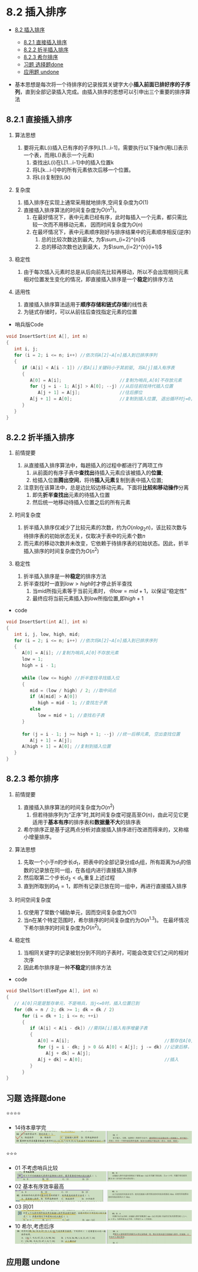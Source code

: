# 8.2 插入排序

- [8.2 插入排序](#82-插入排序)
  - [8.2.1 直接插入排序](#821-直接插入排序)
  - [8.2.2 折半插入排序](#822-折半插入排序)
  - [8.2.3 希尔排序](#823-希尔排序)
  - [习题 选择题done](#习题-选择题done)
  - [应用题 undone](#应用题-undone)

- 基本思想是每次将一个待排序的记录按其关键字大小**插入前面已排好序的子序列**，直到全部记录插入完成。由插入排序的思想可以引申出三个重要的排序算法

## 8.2.1 直接插入排序

1. 算法思想
   1. 要将元素L(i)插入已有序的子序列L[1...i-1]，需要执行以下操作(用L[]表示一个表，而用L()表示一个元素)
      1. 查找出L(i)在L[1...i-1]中的插入位置k
      2. 将L[k...i-l]中的所有元素依次后移一个位置。
      3. 将L(i)复制到L(k)

2. 复杂度
   1. 插入排序在实现上通常采用就地排序,空间复杂度为$O(1)$
   2. 直接插入排序算法的时间复杂度为$O(n^2)$。
      1. 在最好情况下，表中元素已经有序，此时每插入一个元素，都只需比较一次而不用移动元素， 因而时间复杂度为$O(n)$
      2. 在最坏情况下，表中元素顺序刚好与排序结果中的元素顺序相反(逆序)
         1. 总的比较次数达到最大, 为$\sum_{i=2}^{n}i$
         2. 总的移动次数也达到最大，为$\sum_{i=2}^{n}(i+1)$

3. 稳定性
   1. 由于每次插入元素时总是从后向前先比较再移动，所以不会出现相同元素相对位置发生变化的情况，即直接插入排序是一个**稳定**的排序方法

4. 适用性
   1. 直接插入排序算法适用于**顺序存储和链式存储**的线性表
   2. 为链式存储时，可以从前往后查找指定元素的位置

- 哨兵版Code

```c
void InsertSort(int A[], int n)
{
   int i, j;
   for (i = 2; i <= n; i++) //依次将A[2]~A[n]插入到已排序序列
   {
      if (A[i] < A[i - 1]) //若A[i]关键码小于其前驱, 将A[j]插入有序表
      {
         A[0] = A[i];                      //复制为哨兵,A[0]不存放元素
         for (j = i - 1; A[j] > A[0]; --j) //从后往前找待代插入位置
            A[j + 1] = A[j];               //往后挪位
         A[j + 1] = A[0];                  //复制到插入位置, 退出循环时j=0;
      }
   }
}
```

## 8.2.2 折半插入排序

1. 前情提要
   1. 从直接插入排序算法中，每趟插入的过程中都进行了两项工作
      1. 从前面的有序子表中**查找出**待插入元素应该被插入的**位置**;
      2. 给插入位置**腾出空间**，将待**插入元素**复制到表中插入位置;
   2. 注意到在该算法中，总是边比较边移动元素。下面将**比较和移动操作**分离
      1. 即先**折半查找出**元素的待插入位置
      2. 然后统一地移动待插入位置之后的所有元素

2. 时间复杂度
   1. 折半插入排序仅减少了比较元素的次数，约为$O(nlog_2n)$，该比较次数与待排序表的初始状态无关，仅取决于表中的元素个数$n$
   2. 而元素的移动次数并未改变，它依赖于待排序表的初始状态。因此，折半插入排序的时间复杂度仍为$O(n^2)$

3. 稳定性
   1. 折半插入排序是一种**稳定**的排序方法
   2. 折半查找时一直到$low > high$时才停止折半查找
      1. 当mid所指元素等于当前元素时，$令low=mid+1$，以保证“稳定性”
      2. 最终应将当前元素插入到$low$所指位置,即$high+1$

- code

```c
void InsertSort(int A[], int n)
{
   int i, j, low, high, mid;
   for (i = 2; i <= n; i++) //依次将A[2]~A[n]插入到已排序序列
   {
      A[0] = A[i]; //复制为哨兵,A[0]不存放元素
      low = 1;
      high = i - 1;

      while (low <= high) //折半查找寻找插入位
      {
         mid = (low / high) / 2; //取中间点
         if (A[mid] > A[0])
            high = mid - 1; //查找左子表
         else
            low = mid + 1; //查找右子表
      }

      for (j = i - 1; j >= high + 1; --j) //统一后移元素, 空出查找位置
         A[j + 1] = A[j];
      A[high + 1] = A[0]; //复制到插入位置
   }
}
```

## 8.2.3 希尔排序

1. 前情提要
   1. 直接插入排序算法的时间复杂度为$O(n^2)$
      1. 但若待排序列为“正序”时,其时间复杂度可提高至$O(n)$，由此可见它更适用于**基本有序**的排序表和**数据量不大**的排序表
   2. 希尔排序正是基于这两点分析对直接插入排序进行改进而得来的，又称缩小增量排序。

2. 算法思想
   1. 先取一个小于$n$的步长$d_1$，把表中的全部记录分成$d_1$组，所有距离为$d_1$的倍数的记录放在同一组，在各组内进行直接插入排序
   2. 然后取第二个步长$d_2<d_1$,重复上述过程
   3. 直到所取到的$d_t=1$，即所有记录已放在同一组中，再进行直接插入排序

3. 时间空间复杂度
   1. 仅使用了常数个辅助单元，因而空间复杂度为$O(1)$
   2. 当n在某个特定范围时，希尔排序的时间复杂度约为$O(n^{1.3})$。 在最坏情况下希尔排序的时间复杂度为$O(n^2)$。

4. 稳定性
   1. 当相同关键字的记录被划分到不同的子表时，可能会改变它们之间的相对次序
   2. 因此希尔排序是一种**不稳定**的排序方法

- code

```c
void ShellSort(ElemType A[], int n)
{
   // A[0]只是是暂存单元，不是哨兵，当j<=0时，插入位置已到
   for (dk = n / 2; dk >= 1; dk = dk / 2)
      for (i = dk + 1; i <= n; ++i)
      {
         if (A[i] < A[i - dk]) //需将A[i]插入有序增量子表
         {
            A[0] = A[i];                                    //暂存在A[0]
            for (j = i - dk; j > 0 && A[0] < A[j]; j -= dk) //记录后移，查找插入的位置
               A[j + dk] = A[j];                            
            A[j + dk] = A[0];                               //插入
         }
      }
}
```

## 习题 选择题done

⭐⭐⭐⭐

- 14待本章学完![20220907233532](https://raw.githubusercontent.com/Logible/Image/main/note_image/20220907233532.png)

⭐⭐⭐

- 01 不考虑哨兵比较![20220907233026](https://raw.githubusercontent.com/Logible/Image/main/note_image/20220907233026.png)
- 02 基本有序效率最高![20220907233152](https://raw.githubusercontent.com/Logible/Image/main/note_image/20220907233152.png)
- 03 同01![20220907233105](https://raw.githubusercontent.com/Logible/Image/main/note_image/20220907233105.png)
- 10 希尔,考虑后序![20220907233426](https://raw.githubusercontent.com/Logible/Image/main/note_image/20220907233426.png)

## 应用题 undone
